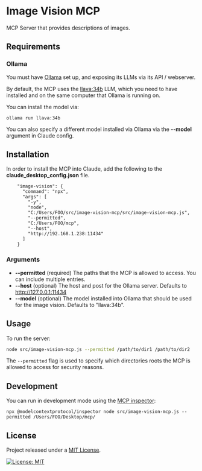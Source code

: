 # Image Vision MCP

MCP Server that provides descriptions of images.

## Requirements

### Ollama

You must have [Ollama](https://ollama.com/) set up, and exposing its LLMs via its API / webserver.

By default, the MCP uses the [llava:34b](https://ollama.com/library/llava) LLM, which you need to have installed and on the same computer that Ollama is running on.

You can install the model via:

```
ollama run llava:34b
```

You can also specify a different model installed via Ollama via the **--model** argument in Claude config.


## Installation

In order to install the MCP into Claude, add the following to the **claude_desktop_config.json** file.


```
    "image-vision": {
      "command": "npx",
      "args": [
        "-y",
        "node",
        "C:/Users/FOO/src/image-vision-mcp/src/image-vision-mcp.js",
        "--permitted",
        "C:/Users/FOO/mcp",
        "--host",
        "http://192.168.1.238:11434"
      ]
    }
```

### Arguments

* **--permitted** (required) The paths that the MCP is allowed to access. You can include multiple entries.
* **--host** (optional) The host and post for the Ollama server. Defaults to http://127.0.0.1:11434
* **--model** (optional) The model installed into Ollama that should be used for the image vision. Defaults to "llava:34b".

## Usage

To run the server:

```bash
node src/image-vision-mcp.js --permitted /path/to/dir1 /path/to/dir2
```

The `--permitted` flag is used to specify which directories roots the MCP is allowed to access for security reasons.

## Development

You can run in development mode using the [MCP inspector](https://github.com/modelcontextprotocol/typescript-sdk?tab=readme-ov-file):

```
npx @modelcontextprotocol/inspector node src/image-vision-mcp.js --permitted /Users/FOO/Desktop/mcp/
```

## License

Project released under a [MIT License](LICENSE.md).

[![License: MIT](https://img.shields.io/badge/License-MIT-orange.svg)](LICENSE.md)
